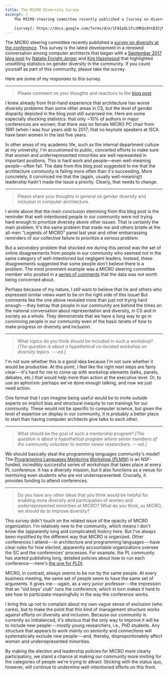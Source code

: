 ```yaml
---
title: The MICRO Diversity Survey
excerpt: |
    The MICRO steering committee recently published a [survey on diversity at the conference][survey]. Here are some of my responses.

    [survey]: https://docs.google.com/forms/d/e/1FAIpQLSfczMKQzdhtBZVjNQsPDkLFLKrxGypxtMpzD1qXqb098LiZXw/viewform
---
```

The MICRO steering committee recently published a [survey on diversity at the conference][survey]. This survey is the latest development in a renewed conversation among computer architects that began with a [September 2017 blog post][gdca] by [Natalie Enright Jerger][natalie] and [Kim Hazelwood][kim] that highlighted unsettling statistics on gender diversity in the community. If you count yourself as part of this community, please take the survey.

[natalie]: http://www.eecg.toronto.edu/~enright/
[kim]: https://research.fb.com/people/hazelwood-kim/
[gdca]: https://www.sigarch.org/gender-diversity-in-computer-architecture/
[survey]: https://docs.google.com/forms/d/e/1FAIpQLSfczMKQzdhtBZVjNQsPDkLFLKrxGypxtMpzD1qXqb098LiZXw/viewform

Here are some of my responses to this survey.

---

> Please comment on your thoughts and reactions to the [blog post][gdca].

I knew already from first-hand experience that architecture has worse diversity problems than some other areas in CS, but the level of gender disparity depicted in the blog post still surprised me. Here are some especially shocking statistics: that only ~10% of authors in major conferences are women; that there was no female MICRO PC chair from 1991 (when I was four years old) to 2017; that no keynote speakers at ISCA have been women in the last five years.

In other areas of my academic life, such as the internal department culture at my university, I'm accustomed to public, concerted efforts to make sure that women and underrepresented minorities are well represented in important positions. This is hard work and people—even well-meaning people—often fail. The data from this blog post suggested to me that the architecture community is failing more often than it's succeeding. More concretely, it convinced me that the (again, usually well-meaning!) leadership hadn't made the issue a priority. Clearly, that needs to change.

---

> Please share your thoughts in general on gender diversity and inclusion in computer architecture.

I wrote above that the main conclusion stemming from this blog post is the reminder that well-intentioned people in our community were not trying hard enough to prioritize diversity above other issues. That is certainly the main problem. It's the same problem that made me and others bristle at the all-men "Legends of MICRO" panel last year and other embarrassing reminders of our collective failure to prioritize a serious problem.

But a *secondary* problem that shocked me during this period was the set of online disagreements from people in our community who seemed *not* in the same category of well-intentioned but negligent leaders. Instead, these disagreements suggested that some people don't believe there is a problem. The most prominent example was a MICRO steering committee member who posited in a [series of comments][comment] that the data was not worth being concerned about.

[comment]: http://disq.us/p/1mzty12

Perhaps because of my nature, I *still* want to believe that he and others who expressed similar views want to be on the right side of this issue! But comments like the one above revealed more than just not trying hard enough---they betray that people in our community are behind the times on the national conversation about representation and diversity, in CS and in society as a whole. They demonstrate that we have a long way to go in convincing people in our community even of the basic tenets of how to make progress on diversity and inclusion.

---

> What topics do you think should be included in such a workshop? *[The question is about a hypothetical co-located workshop on diversity topics. ---ed.]*

I'm not sure whether this is a good idea because I'm not sure whether it would be productive. At this point, I feel like the right next steps are fairly clear---it's hard for me to come up with workshop elements (talks, panels, debates, etc.) that would help more than action at the executive level. Or, to use an aphorism: perhaps we've done enough talking, and now we just need action.

One format that I *can* imagine being useful would be to invite outside experts on implicit bias and structural inequity to run trainings for our community. These would not be specific to computer science, but given the level of expertise on display in our community, it is probably a better place to start than having computer architects give talks to each other.

---

> What should be the goal of such a mentorship program? *[The question is about a hypothetical program where senior members of the community volunteer to mentor newer researchers. ---ed.]*

We should basically steal the programming languages community's model! The [Programming Languages Mentoring Workshop (PLMW)][plmw] is an NSF-funded, incredibly successful series of workshops that takes place at every PL conference. It has a diversity mission, but it also functions as a venue for mentoring even students who are not underrepresented. Crucially, it provides funding to attend conferences.

[plmw]: http://www.sigplan.org/Conferences/PLMW/

---

> Do you have any other ideas that you think would be helpful for enabling more diversity and participation of women and underrepresented minorities at MICRO? What do you think, as MICRO, we should do to improve diversity?

This survey didn't touch on the related issue of the opacity of MICRO organization. I'm relatively new to the community, which means I don't know the (apparently long and complicated) history here. But I've always been mystified by the different way that MICRO is organized. Other conferences I attend---in architecture and programming languages---have clear rules for how elected, apparently accountable organizations oversee the SC and the conferences' processes. For example, the PL community has started publishing long, detailed policies about how to run each conference---here's [the one for PLDI][pldidoc].

[pldidoc]: http://www.sigplan.org/sites/default/files/PracticesofPLDI.pdf

MICRO, in contrast, always seems to be run by the same people. At every business meeting, the same set of people seem to have the same set of arguments. It gives me---again, as a very junior professor---the impression that an "old boys' club" runs the conference, which in turn makes it hard to see how to participate meaningfully in the way the conference works.

I bring this up not to complain about my own vague sense of exclusion (who cares), but to make the point that this kind of management structure works against efforts on diversity and inclusion. Because our community is currently so imbalanced, it's obvious that the only way to improve it will be to include new people---mostly young researchers, i.e., PhD students. Any structure that appears to work mainly on seniority and connections will systematically exclude new people---and, thereby, disproportionately affect women and underrepresented minorities.

By making the election and leadership policies for MICRO more clearly participatory, we stand a chance at making our community more inviting for the categories of people we're trying to attract. Sticking with the status quo, however, will continue to undermine well-intentioned efforts on this front.
